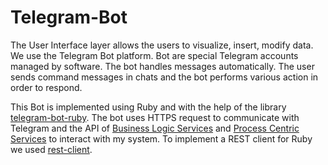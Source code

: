 # Telegram-Bot

The User Interface layer allows the users to visualize, insert, modify data. We use the Telegram Bot platform. Bot are special Telegram accounts managed by software. The bot handles messages automatically. The user sends command messages in chats and the bot performs various action in order to respond.

This Bot is implemented using Ruby and with the help of the library [telegram-bot-ruby](https://github.com/atipugin/telegram-bot-ruby). The bot uses HTTPS request to communicate with Telegram and the API of [Business Logic Services](https://github.com/introSDE-FinalProject-2016/BusinessLogicServices) and [Process Centric Services](https://github.com/introSDE-FinalProject-2016/ProcessCentricServices) to interact with my system. To implement a REST client for Ruby we used [rest-client](https://github.com/rest-client/rest-client).
